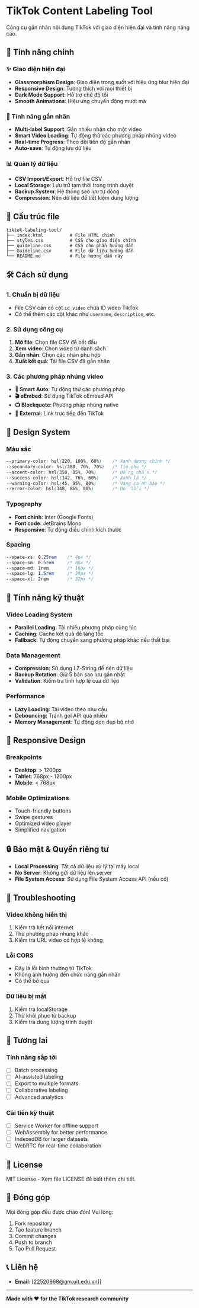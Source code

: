 # TikTok Content Labeling Tool

Công cụ gắn nhãn nội dung TikTok với giao diện hiện đại và tính năng nâng cao.

## 🚀 Tính năng chính

### ✨ Giao diện hiện đại
- **Glassmorphism Design**: Giao diện trong suốt với hiệu ứng blur hiện đại
- **Responsive Design**: Tương thích với mọi thiết bị
- **Dark Mode Support**: Hỗ trợ chế độ tối
- **Smooth Animations**: Hiệu ứng chuyển động mượt mà

### 🎯 Tính năng gắn nhãn
- **Multi-label Support**: Gắn nhiều nhãn cho một video
- **Smart Video Loading**: Tự động thử các phương pháp nhúng video
- **Real-time Progress**: Theo dõi tiến độ gắn nhãn
- **Auto-save**: Tự động lưu dữ liệu

### 📊 Quản lý dữ liệu
- **CSV Import/Export**: Hỗ trợ file CSV
- **Local Storage**: Lưu trữ tạm thời trong trình duyệt
- **Backup System**: Hệ thống sao lưu tự động
- **Compression**: Nén dữ liệu để tiết kiệm dung lượng

## 📁 Cấu trúc file

```
tiktok-labeling-tool/
├── index.html          # File HTML chính
├── styles.css          # CSS cho giao diện chính
├── guideline.css       # CSS cho phần hướng dẫn
├── Guideline.csv       # File dữ liệu hướng dẫn
└── README.md           # File hướng dẫn này
```

## 🛠️ Cách sử dụng

### 1. Chuẩn bị dữ liệu
- File CSV cần có cột `id_video` chứa ID video TikTok
- Có thể thêm các cột khác như `username`, `description`, etc.

### 2. Sử dụng công cụ
1. **Mở file**: Chọn file CSV để bắt đầu
2. **Xem video**: Chọn video từ danh sách
3. **Gắn nhãn**: Chọn các nhãn phù hợp
4. **Xuất kết quả**: Tải file CSV đã gắn nhãn

### 3. Các phương pháp nhúng video
- **🎯 Smart Auto**: Tự động thử các phương pháp
- **🎬 oEmbed**: Sử dụng TikTok oEmbed API
- **📺 Blockquote**: Phương pháp nhúng native
- **🔗 External**: Link trực tiếp đến TikTok

## 🎨 Design System

### Màu sắc
```css
--primary-color: hsl(220, 100%, 60%)    /* Xanh dương chính */
--secondary-color: hsl(280, 70%, 70%)   /* Tím phụ */
--accent-color: hsl(350, 85%, 70%)      /* Hồng nhấn */
--success-color: hsl(142, 76%, 60%)     /* Xanh lá */
--warning-color: hsl(45, 95%, 80%)      /* Vàng cảnh báo */
--error-color: hsl(348, 86%, 80%)       /* Đỏ lỗi */
```

### Typography
- **Font chính**: Inter (Google Fonts)
- **Font code**: JetBrains Mono
- **Responsive**: Tự động điều chỉnh kích thước

### Spacing
```css
--space-xs: 0.25rem    /* 4px */
--space-sm: 0.5rem     /* 8px */
--space-md: 1rem       /* 16px */
--space-lg: 1.5rem     /* 24px */
--space-xl: 2rem       /* 32px */
```

## 🔧 Tính năng kỹ thuật

### Video Loading System
- **Parallel Loading**: Tải nhiều phương pháp cùng lúc
- **Caching**: Cache kết quả để tăng tốc
- **Fallback**: Tự động chuyển sang phương pháp khác nếu thất bại

### Data Management
- **Compression**: Sử dụng LZ-String để nén dữ liệu
- **Backup Rotation**: Giữ 5 bản sao lưu gần nhất
- **Validation**: Kiểm tra tính hợp lệ của dữ liệu

### Performance
- **Lazy Loading**: Tải video theo nhu cầu
- **Debouncing**: Tránh gọi API quá nhiều
- **Memory Management**: Tự động dọn dẹp bộ nhớ

## 📱 Responsive Design

### Breakpoints
- **Desktop**: > 1200px
- **Tablet**: 768px - 1200px
- **Mobile**: < 768px

### Mobile Optimizations
- Touch-friendly buttons
- Swipe gestures
- Optimized video player
- Simplified navigation

## 🔒 Bảo mật & Quyền riêng tư

- **Local Processing**: Tất cả dữ liệu xử lý tại máy local
- **No Server**: Không gửi dữ liệu lên server
- **File System Access**: Sử dụng File System Access API (nếu có)

## 🐛 Troubleshooting

### Video không hiển thị
1. Kiểm tra kết nối internet
2. Thử phương pháp nhúng khác
3. Kiểm tra URL video có hợp lệ không

### Lỗi CORS
- Đây là lỗi bình thường từ TikTok
- Không ảnh hưởng đến chức năng gắn nhãn
- Có thể bỏ qua

### Dữ liệu bị mất
1. Kiểm tra localStorage
2. Thử khôi phục từ backup
3. Kiểm tra dung lượng trình duyệt

## 🚀 Tương lai

### Tính năng sắp tới
- [ ] Batch processing
- [ ] AI-assisted labeling
- [ ] Export to multiple formats
- [ ] Collaborative labeling
- [ ] Advanced analytics

### Cải tiến kỹ thuật
- [ ] Service Worker for offline support
- [ ] WebAssembly for better performance
- [ ] IndexedDB for larger datasets
- [ ] WebRTC for real-time collaboration

## 📄 License

MIT License - Xem file LICENSE để biết thêm chi tiết.

## 🤝 Đóng góp

Mọi đóng góp đều được chào đón! Vui lòng:
1. Fork repository
2. Tạo feature branch
3. Commit changes
4. Push to branch
5. Tạo Pull Request

## 📞 Liên hệ

- **Email**: [22520968@gm.uit.edu.vn]]
---

**Made with ❤️ for the TikTok research community** 
